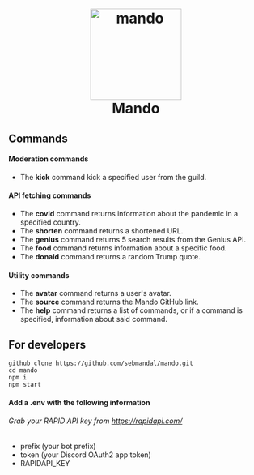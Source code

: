 <div align="center">
  <h1>
    <a href="https://github.com/sebmandal/mando" target="_blank">
      <img height="180" alt="mando" src="https://cdn.discordapp.com/attachments/845438745939673088/867607801843679252/unknown.png">
    </a>
    <br />
    Mando
  </h1>
</div>

## **Commands**

#### Moderation commands

- The **kick** command kick a specified user from the guild.

#### API fetching commands

- The **covid** command returns information about the pandemic in a specified country.
- The **shorten** command returns a shortened URL.
- The **genius** command returns 5 search results from the Genius API.
- The **food** command returns information about a specific food.
- The **donald** command returns a random Trump quote.

#### Utility commands

- The **avatar** command returns a user's avatar.
- The **source** command returns the Mando GitHub link.
- The **help** command returns a list of commands, or if a command is specified, information about said command.

## **For developers**

```
github clone https://github.com/sebmandal/mando.git
cd mando
npm i
npm start
```

#### Add a .env with the following information

###### Grab your RAPID API key from https://rapidapi.com/
- prefix (your bot prefix)
- token (your Discord OAuth2 app token)
- RAPIDAPI_KEY
